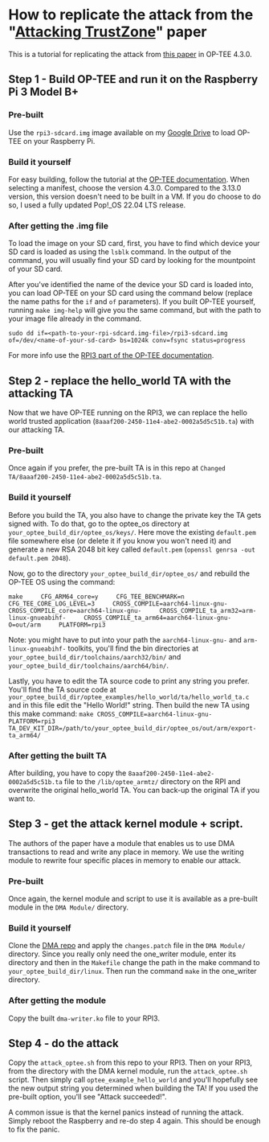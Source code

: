# How to replicate the attack from the "[Attacking TrustZone](https://link.springer.com/article/10.1007/s11416-021-00413-y)" paper

This is a tutorial for replicating the attack from [this paper](https://link.springer.com/article/10.1007/s11416-021-00413-y) in OP-TEE 4.3.0.

## Step 1 - Build OP-TEE and run it on the Raspberry Pi 3 Model B+

### Pre-built

Use the `rpi3-sdcard.img` image available on my [Google Drive](https://drive.google.com/file/d/1mFTzD9n8PTGCKyWPlkeIKQLPciuQbTHl/view?usp=sharing) to load OP-TEE on your Raspberry Pi. 

### Build it yourself

For easy building, follow the tutorial at the [OP-TEE documentation](https://optee.readthedocs.io/en/latest/building/gits/build.html#get-and-build-the-solution).
When selecting a manifest, choose the version 4.3.0. Compared to the 3.13.0 version, this version doesn't need to be built in a VM. If you do choose to do so, I used a fully updated Pop!\_OS 22.04 LTS release.

### After getting the .img file

To load the image on your SD card, first, you have to find which device your SD card is loaded as using the `lsblk` command. In the output of the command, you will usually find your SD card by looking for the mountpoint of your SD card. 

After you've identified the name of the device your SD card is loaded into, you can load OP-TEE on your SD card using the command below (replace the name paths for the `if` and `of` parameters). If you built OP-TEE yourself, running `make img-help` will give you the same command, but with the path to your image file already in the command.

```
sudo dd if=<path-to-your-rpi-sdcard.img-file>/rpi3-sdcard.img of=/dev/<name-of-your-sd-card> bs=1024k conv=fsync status=progress
```

For more info use the [RPI3 part of the OP-TEE documentation](https://optee.readthedocs.io/en/latest/building/devices/rpi3.html#build-instructions).

## Step 2 - replace the hello\_world TA with the attacking TA

Now that we have OP-TEE running on the RPI3, we can replace the hello world trusted application (`8aaaf200-2450-11e4-abe2-0002a5d5c51b.ta`) with our attacking TA.

### Pre-built

Once again if you prefer, the pre-built TA is in this repo at `Changed TA/8aaaf200-2450-11e4-abe2-0002a5d5c51b.ta`.

### Build it yourself 

Before you build the TA, you also have to change the private key the TA gets signed with. To do that, go to the optee_os directory at `your_optee_build_dir/optee_os/keys/`.
Here move the existing `default.pem` file somewhere else (or delete it if you know you won't need it) and generate a new RSA 2048 bit key called `default.pem` (`openssl genrsa -out default.pem 2048`).

Now, go to the directory `your_optee_build_dir/optee_os/` and rebuild the OP-TEE OS using the command:

```
make     CFG_ARM64_core=y     CFG_TEE_BENCHMARK=n     CFG_TEE_CORE_LOG_LEVEL=3     CROSS_COMPILE=aarch64-linux-gnu-     CROSS_COMPILE_core=aarch64-linux-gnu-     CROSS_COMPILE_ta_arm32=arm-linux-gnueabihf-     CROSS_COMPILE_ta_arm64=aarch64-linux-gnu-     O=out/arm     PLATFORM=rpi3
```
Note: you might have to put into your path the `aarch64-linux-gnu-` and `arm-linux-gnueabihf-` toolkits, you'll find the bin directories at `your_optee_build_dir/toolchains/aarch32/bin/` and `your_optee_build_dir/toolchains/aarch64/bin/`.

Lastly, you have to edit the TA source code to print any string you prefer. You'll find the TA source code at `your_optee_build_dir/optee_examples/hello_world/ta/hello_world_ta.c` and in this file edit the "Hello World!" string. Then build the new TA using this make command: `make CROSS_COMPILE=aarch64-linux-gnu- PLATFORM=rpi3 TA_DEV_KIT_DIR=/path/to/your_optee_build_dir/optee_os/out/arm/export-ta_arm64/`

### After getting the built TA

After building, you have to copy the `8aaaf200-2450-11e4-abe2-0002a5d5c51b.ta` file to the `/lib/optee_armtz/` directory on the RPI and overwrite the original hello_world TA. You can back-up the original TA if you want to.

## Step 3 - get the attack kernel module + script.

The authors of the paper have a module that enables us to use DMA transactions to read and write any place in memory. We use the writing module to rewrite four specific places in memory to enable our attack.

### Pre-built

Once again, the kernel module and script to use it is available as a pre-built module in the `DMA Module/` directory. 

### Build it yourself 

Clone the [DMA repo](https://github.com/ronst22/dma_repo.git) and apply the `changes.patch` file in the `DMA Module/` directory. Since you really only need the one_writer module, enter its directory and then in the `Makefile` change the path in the make command to `your_optee_build_dir/linux`. Then run the command `make` in the one_writer directory.

### After getting the module

Copy the built `dma-writer.ko` file to your RPI3.

## Step 4 - do the attack

Copy the `attack_optee.sh` from this repo to your RPI3. Then on your RPI3, from the directory with the DMA kernel module, run the `attack_optee.sh` script.
Then simply call `optee_example_hello_world` and you'll hopefully see the new output string you determined when building the TA! If you used the pre-built option, you'll see "Attack succeeded!".

A common issue is that the kernel panics instead of running the attack. Simply reboot the Raspberry and re-do step 4 again. This should be enough to fix the panic.
